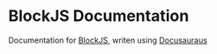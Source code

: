# BlockJS Documentation

Documentation for [BlockJS](https://github.com/Block-JS/blockjs), writen using [Docusauraus](https://docusaurus.io)
